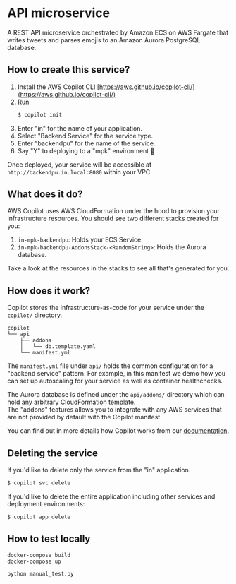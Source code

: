 # API microservice
A REST API microservice orchestrated by Amazon ECS on AWS Fargate that writes tweets and parses emojis to an Amazon Aurora PostgreSQL database.

## How to create this service?
1. Install the AWS Copilot CLI [https://aws.github.io/copilot-cli/](https://aws.github.io/copilot-cli/)
2. Run
   ```bash
   $ copilot init
   ```
3. Enter "in" for the name of your application.
4. Select "Backend Service" for the service type.
5. Enter "backendpu" for the name of the service.
6. Say "Y" to deploying to a "mpk" environment 🚀

Once deployed, your service will be accessible at `http://backendpu.in.local:8080` within your VPC.  

## What does it do?
AWS Copilot uses AWS CloudFormation under the hood to provision your infrastructure resources.
You should see two different stacks created for you:
1. `in-mpk-backendpu`: Holds your ECS Service.
2. `in-mpk-backendpu-AddonsStack-<RandomString>`: Holds the Aurora database.

Take a look at the resources in the stacks to see all that's generated for you.

## How does it work?
Copilot stores the infrastructure-as-code for your service under the `copilot/` directory.
```
copilot
└── api
    ├── addons
    │   └── db.template.yaml
    └── manifest.yml
```
The `manifest.yml` file under `api/` holds the common configuration for a "backend service" pattern.
For example, in this manifest we demo how you can set up autoscaling for your service as well as container healthchecks.

The Aurora database is defined under the `api/addons/` directory which can hold any arbitrary CloudFormation template.  
The "addons" features allows you to integrate with any AWS services that are not provided by default with the Copilot manifest.

You can find out in more details how Copilot works from our [documentation](https://aws.github.io/copilot-cli/).

## Deleting the service
If you'd like to delete only the service from the "in" application.
```bash
$ copilot svc delete
```
If you'd like to delete the entire application including other services and deployment environments:
```bash
$ copilot app delete
```

## How to test locally
```
docker-compose build
docker-compose up

python manual_test.py
```
